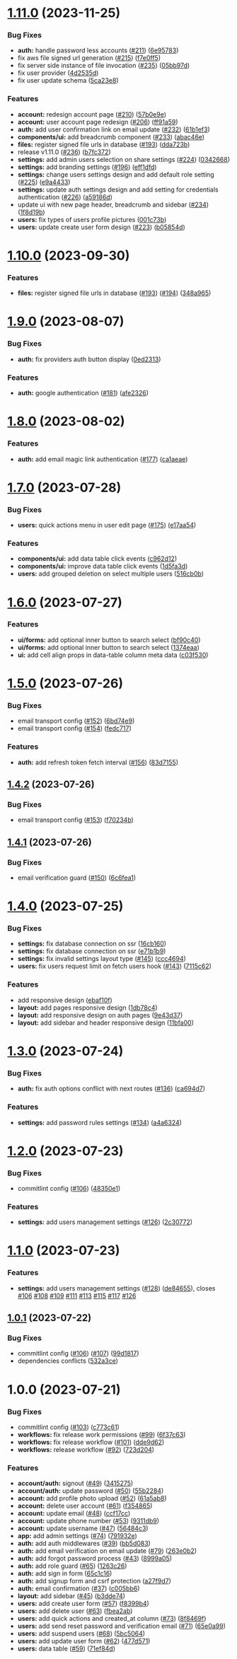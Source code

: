 # [1.11.0](https://github.com/BryanBerger98/lodge-v2/compare/v1.10.0...v1.11.0) (2023-11-25)


### Bug Fixes

* **auth:** handle password less accounts ([#211](https://github.com/BryanBerger98/lodge-v2/issues/211)) ([6e95783](https://github.com/BryanBerger98/lodge-v2/commit/6e957839e47efdb3db8e393f5db7bdaad49934f4))
* fix aws file signed url generation ([#215](https://github.com/BryanBerger98/lodge-v2/issues/215)) ([f7e0ff5](https://github.com/BryanBerger98/lodge-v2/commit/f7e0ff5ace464dfc639de40fe8e0bdc64b50aabd))
* fix server side instance of file invocation ([#235](https://github.com/BryanBerger98/lodge-v2/issues/235)) ([05bb97d](https://github.com/BryanBerger98/lodge-v2/commit/05bb97d7e329d1c9d0c99626625303aa8a92f32d))
* fix user provider ([4d2535d](https://github.com/BryanBerger98/lodge-v2/commit/4d2535d598250a58e36d458eba07919ed9bcdcf3))
* fix user update schema ([5ca23e8](https://github.com/BryanBerger98/lodge-v2/commit/5ca23e882a2c6b774f9600af8d60e01db3e3d874))


### Features

* **account:** redesign account page ([#210](https://github.com/BryanBerger98/lodge-v2/issues/210)) ([57b0e9e](https://github.com/BryanBerger98/lodge-v2/commit/57b0e9e8e5ec2a67b6b560eed98c5b3ed9cff58a))
* **account:** user account page redesign ([#206](https://github.com/BryanBerger98/lodge-v2/issues/206)) ([ff91a59](https://github.com/BryanBerger98/lodge-v2/commit/ff91a59246ee6fb8894a9d43c8bd679ebff19518))
* **auth:** add user confirmation link on email update ([#232](https://github.com/BryanBerger98/lodge-v2/issues/232)) ([61b1ef3](https://github.com/BryanBerger98/lodge-v2/commit/61b1ef3e6abb6ff0d99859da19d720b208761951))
* **components/ui:** add breadcrumb component ([#233](https://github.com/BryanBerger98/lodge-v2/issues/233)) ([abac46e](https://github.com/BryanBerger98/lodge-v2/commit/abac46ece3966e047cbffdeea7ed1427279c3dc4))
* **files:** register signed file urls in database ([#193](https://github.com/BryanBerger98/lodge-v2/issues/193)) ([dda723b](https://github.com/BryanBerger98/lodge-v2/commit/dda723b66b143ffcb7b81f7e27f28d25640a6e55))
* release v1.11.0 ([#236](https://github.com/BryanBerger98/lodge-v2/issues/236)) ([b7fc372](https://github.com/BryanBerger98/lodge-v2/commit/b7fc372229d947d9d2c6b5280e360517725a50b7))
* **settings:** add admin users selection on share settings ([#224](https://github.com/BryanBerger98/lodge-v2/issues/224)) ([0342668](https://github.com/BryanBerger98/lodge-v2/commit/0342668b6c764e9a41703c6f08a2e33e6dbc5b03))
* **settings:** add branding settings ([#196](https://github.com/BryanBerger98/lodge-v2/issues/196)) ([eff1dfd](https://github.com/BryanBerger98/lodge-v2/commit/eff1dfd8ff736974ebd8cdc4638204642d906832))
* **settings:** change users settings design and add default role setting ([#225](https://github.com/BryanBerger98/lodge-v2/issues/225)) ([e9a4433](https://github.com/BryanBerger98/lodge-v2/commit/e9a44334fa0c4eb5a80c027e64b80a2255ad7535))
* **settings:** update auth settings design and add setting for credentials authentication ([#226](https://github.com/BryanBerger98/lodge-v2/issues/226)) ([a59186d](https://github.com/BryanBerger98/lodge-v2/commit/a59186d6e828451f6e8040d0531244ae348fce9f))
* update ui with new page header, breadcrumb and sidebar ([#234](https://github.com/BryanBerger98/lodge-v2/issues/234)) ([1f8d19b](https://github.com/BryanBerger98/lodge-v2/commit/1f8d19bcfc9ef8a64a312de34a8c747443fa1963))
* **users:** fix types of users profile pictures ([001c73b](https://github.com/BryanBerger98/lodge-v2/commit/001c73b46ebbca257d3c5b7dea36f5b0d563c41f))
* **users:** update create user form design ([#223](https://github.com/BryanBerger98/lodge-v2/issues/223)) ([b05854d](https://github.com/BryanBerger98/lodge-v2/commit/b05854da4e1659caa2f33ac58fa13858a9b48d47))

# [1.10.0](https://github.com/BryanBerger98/lodge-v2/compare/v1.9.0...v1.10.0) (2023-09-30)


### Features

* **files:** register signed file urls in database ([#193](https://github.com/BryanBerger98/lodge-v2/issues/193)) ([#194](https://github.com/BryanBerger98/lodge-v2/issues/194)) ([348a965](https://github.com/BryanBerger98/lodge-v2/commit/348a965e92e5117db527611add31d045f95a330f))

# [1.9.0](https://github.com/BryanBerger98/lodge-v2/compare/v1.8.0...v1.9.0) (2023-08-07)


### Bug Fixes

* **auth:** fix providers auth button display ([0ed2313](https://github.com/BryanBerger98/lodge-v2/commit/0ed2313364650240b483ff7027e14e991a6cb3c0))


### Features

* **auth:** google authentication ([#181](https://github.com/BryanBerger98/lodge-v2/issues/181)) ([afe2326](https://github.com/BryanBerger98/lodge-v2/commit/afe2326f398060a221657b3662ff0d5f41596150))

# [1.8.0](https://github.com/BryanBerger98/lodge-v2/compare/v1.7.0...v1.8.0) (2023-08-02)


### Features

* **auth:** add email magic link authentication ([#177](https://github.com/BryanBerger98/lodge-v2/issues/177)) ([ca1aeae](https://github.com/BryanBerger98/lodge-v2/commit/ca1aeaea8003384569dbbe6cfd6717a8e8d61de6))

# [1.7.0](https://github.com/BryanBerger98/lodge-v2/compare/v1.6.0...v1.7.0) (2023-07-28)


### Bug Fixes

* **users:** quick actions menu in user edit page ([#175](https://github.com/BryanBerger98/lodge-v2/issues/175)) ([e17aa54](https://github.com/BryanBerger98/lodge-v2/commit/e17aa54f74fae3fa1827731def88774e844eed53))


### Features

* **components/ui:** add data table click events ([c962d12](https://github.com/BryanBerger98/lodge-v2/commit/c962d12dea97d5d6b4789527df903fce1dcb1d0a))
* **components/ui:** improve data table click events ([1d5fa3d](https://github.com/BryanBerger98/lodge-v2/commit/1d5fa3dfc66ab0a7dd3cbe8656c41f707927ac76))
* **users:** add grouped deletion on select multiple users ([516cb0b](https://github.com/BryanBerger98/lodge-v2/commit/516cb0bbb9d9a88ebef584d50e70a7d915fc93fa))

# [1.6.0](https://github.com/BryanBerger98/lodge-v2/compare/v1.5.0...v1.6.0) (2023-07-27)


### Features

* **ui/forms:** add optional inner button to search select ([bf90c40](https://github.com/BryanBerger98/lodge-v2/commit/bf90c40e1671cf0e0188acd050f1926b0e73399b))
* **ui/forms:** add optional inner button to search select ([1374eaa](https://github.com/BryanBerger98/lodge-v2/commit/1374eaae9fa5b0c32a52f9004e80369bd49f404c))
* **ui:** add cell align props in data-table column meta data ([c03f530](https://github.com/BryanBerger98/lodge-v2/commit/c03f5306681fc006f571c0ef24a9facc910fda37))

# [1.5.0](https://github.com/BryanBerger98/lodge-v2/compare/v1.4.2...v1.5.0) (2023-07-26)


### Bug Fixes

* email transport config ([#152](https://github.com/BryanBerger98/lodge-v2/issues/152)) ([6bd74e9](https://github.com/BryanBerger98/lodge-v2/commit/6bd74e9d0d51706b3f0496e546fef455b13ebbf5))
* email transport config ([#154](https://github.com/BryanBerger98/lodge-v2/issues/154)) ([fedc717](https://github.com/BryanBerger98/lodge-v2/commit/fedc7176ad276bf027383efb755daf76c03cbc7a))


### Features

* **auth:** add refresh token fetch interval ([#156](https://github.com/BryanBerger98/lodge-v2/issues/156)) ([83d7155](https://github.com/BryanBerger98/lodge-v2/commit/83d7155978c554b3e3807b56e78e46ec1aca0148))

## [1.4.2](https://github.com/BryanBerger98/lodge-v2/compare/v1.4.1...v1.4.2) (2023-07-26)


### Bug Fixes

* email transport config ([#153](https://github.com/BryanBerger98/lodge-v2/issues/153)) ([f70234b](https://github.com/BryanBerger98/lodge-v2/commit/f70234b58de84dd45955c1383cf4bccaaa7bbdca))

## [1.4.1](https://github.com/BryanBerger98/lodge-v2/compare/v1.4.0...v1.4.1) (2023-07-26)


### Bug Fixes

* email verification guard ([#150](https://github.com/BryanBerger98/lodge-v2/issues/150)) ([6c6fea1](https://github.com/BryanBerger98/lodge-v2/commit/6c6fea143d6a9be1e14482cab3ebdfeeb14f26a4))

# [1.4.0](https://github.com/BryanBerger98/lodge-v2/compare/v1.3.0...v1.4.0) (2023-07-25)


### Bug Fixes

* **settings:** fix database connection on ssr ([16cb160](https://github.com/BryanBerger98/lodge-v2/commit/16cb160ad037644b7f932edc0102d1fc0e972bdb))
* **settings:** fix database connection on ssr ([e71b1b9](https://github.com/BryanBerger98/lodge-v2/commit/e71b1b987af677b1decaedd295fdaa597166fbde))
* **settings:** fix invalid settings layout type ([#145](https://github.com/BryanBerger98/lodge-v2/issues/145)) ([ccc4694](https://github.com/BryanBerger98/lodge-v2/commit/ccc469457addf62f7753b092bdb174d8c042f586))
* **users:** fix users request limit on fetch users hook ([#143](https://github.com/BryanBerger98/lodge-v2/issues/143)) ([7115c62](https://github.com/BryanBerger98/lodge-v2/commit/7115c62fdec9be705e85223010c6cb42b61a7490))


### Features

* add responsive design ([ebaf10f](https://github.com/BryanBerger98/lodge-v2/commit/ebaf10fcd71c70bd3076ff95ded0892d6df35bdc))
* **layout:** add pages responsive design ([1db78c4](https://github.com/BryanBerger98/lodge-v2/commit/1db78c4d182dac513556be3be84e876b0c1d8d80))
* **layout:** add responsive design on auth pages ([9e43d37](https://github.com/BryanBerger98/lodge-v2/commit/9e43d378fae4393a4b6d1f4be806cfa913498b58))
* **layout:** add sidebar and header responsive design ([11bfa00](https://github.com/BryanBerger98/lodge-v2/commit/11bfa0049253bbdc0c38ad05d0813565a55be985))

# [1.3.0](https://github.com/BryanBerger98/lodge-v2/compare/v1.2.0...v1.3.0) (2023-07-24)


### Bug Fixes

* **auth:** fix auth options conflict with next routes ([#136](https://github.com/BryanBerger98/lodge-v2/issues/136)) ([ca694d7](https://github.com/BryanBerger98/lodge-v2/commit/ca694d7d1ec770c973fb422e547efd217ddc7cb1))


### Features

* **settings:** add password rules settings ([#134](https://github.com/BryanBerger98/lodge-v2/issues/134)) ([a4a6324](https://github.com/BryanBerger98/lodge-v2/commit/a4a6324a7b2b31ed1280bd06eda9d7d30cd1355b))

# [1.2.0](https://github.com/BryanBerger98/lodge-v2/compare/v1.1.0...v1.2.0) (2023-07-23)


### Bug Fixes

* commitlint config ([#106](https://github.com/BryanBerger98/lodge-v2/issues/106)) ([48350e1](https://github.com/BryanBerger98/lodge-v2/commit/48350e1bb226c3e5e9f3be414a214ac02d27d5ba))


### Features

* **settings:** add users management settings ([#126](https://github.com/BryanBerger98/lodge-v2/issues/126)) ([2c30772](https://github.com/BryanBerger98/lodge-v2/commit/2c307724e195a20b521b8273553ca1f70f5160c1))

# [1.1.0](https://github.com/BryanBerger98/lodge-v2/compare/v1.0.1...v1.1.0) (2023-07-23)


### Features

* **settings:** add users management settings ([#128](https://github.com/BryanBerger98/lodge-v2/issues/128)) ([de84655](https://github.com/BryanBerger98/lodge-v2/commit/de84655b7fa12aa2e4836ca8c4bf929286899c70)), closes [#106](https://github.com/BryanBerger98/lodge-v2/issues/106) [#108](https://github.com/BryanBerger98/lodge-v2/issues/108) [#109](https://github.com/BryanBerger98/lodge-v2/issues/109) [#111](https://github.com/BryanBerger98/lodge-v2/issues/111) [#113](https://github.com/BryanBerger98/lodge-v2/issues/113) [#115](https://github.com/BryanBerger98/lodge-v2/issues/115) [#117](https://github.com/BryanBerger98/lodge-v2/issues/117) [#126](https://github.com/BryanBerger98/lodge-v2/issues/126)

## [1.0.1](https://github.com/BryanBerger98/lodge-v2/compare/v1.0.0...v1.0.1) (2023-07-22)


### Bug Fixes

* commitlint config ([#106](https://github.com/BryanBerger98/lodge-v2/issues/106)) ([#107](https://github.com/BryanBerger98/lodge-v2/issues/107)) ([99d1817](https://github.com/BryanBerger98/lodge-v2/commit/99d1817eccac1e9931b9f7f2df6d3cda4af390a7))
* dependencies conflicts ([532a3ce](https://github.com/BryanBerger98/lodge-v2/commit/532a3ced9e5d442ca77bc48f699ebef27ccd6f06))

# 1.0.0 (2023-07-21)


### Bug Fixes

* commitlint config ([#103](https://github.com/BryanBerger98/lodge-v2/issues/103)) ([c773c61](https://github.com/BryanBerger98/lodge-v2/commit/c773c61fca77f7d497da41a7bbad52827ec13be4))
* **workflows:** fix release work permissions ([#99](https://github.com/BryanBerger98/lodge-v2/issues/99)) ([6f37c63](https://github.com/BryanBerger98/lodge-v2/commit/6f37c632ac145169c7942fa407bc74b4ddeb2bf8))
* **workflows:** fix release workflow ([#101](https://github.com/BryanBerger98/lodge-v2/issues/101)) ([dde9d62](https://github.com/BryanBerger98/lodge-v2/commit/dde9d624e1d720ea8ee0c139cbac5da229d812e6))
* **workflows:** release workflow ([#92](https://github.com/BryanBerger98/lodge-v2/issues/92)) ([723d204](https://github.com/BryanBerger98/lodge-v2/commit/723d204f7665f095af8a4b400bf9164465347091))


### Features

* **account/auth:** signout ([#49](https://github.com/BryanBerger98/lodge-v2/issues/49)) ([3415275](https://github.com/BryanBerger98/lodge-v2/commit/3415275d9e75b9efb08b3507d7e3795062c1cc2d))
* **account/auth:** update password ([#50](https://github.com/BryanBerger98/lodge-v2/issues/50)) ([55b2284](https://github.com/BryanBerger98/lodge-v2/commit/55b22843e34a6f9fa6e3c065b77605af0c029015))
* **account:** add profile photo upload ([#52](https://github.com/BryanBerger98/lodge-v2/issues/52)) ([61a5ab8](https://github.com/BryanBerger98/lodge-v2/commit/61a5ab8ce82e11ca2a270f1798b5fce77bc8eb0f))
* **account:** delete user account ([#61](https://github.com/BryanBerger98/lodge-v2/issues/61)) ([f354865](https://github.com/BryanBerger98/lodge-v2/commit/f3548651f589870e89d5a0564950b46712f7105b))
* **account:** update email ([#48](https://github.com/BryanBerger98/lodge-v2/issues/48)) ([ccf17cc](https://github.com/BryanBerger98/lodge-v2/commit/ccf17cc9d13cf24d2914138c583b7cf91aad543d))
* **account:** update phone number ([#53](https://github.com/BryanBerger98/lodge-v2/issues/53)) ([9311db9](https://github.com/BryanBerger98/lodge-v2/commit/9311db9b8351554155c1dfed6f5708378d4924ea))
* **account:** update username ([#47](https://github.com/BryanBerger98/lodge-v2/issues/47)) ([56484c3](https://github.com/BryanBerger98/lodge-v2/commit/56484c377243e5cb5418cf9dd1d7dc005c0790c1))
* **app:** add admin settings ([#74](https://github.com/BryanBerger98/lodge-v2/issues/74)) ([791932e](https://github.com/BryanBerger98/lodge-v2/commit/791932ebed9b0bb7dfbd17f47a81fe41c59f2510))
* **auth:** add auth middlewares ([#39](https://github.com/BryanBerger98/lodge-v2/issues/39)) ([bb5d083](https://github.com/BryanBerger98/lodge-v2/commit/bb5d08389482c358b1dac1629655444b0665dae2))
* **auth:** add email verification on email update ([#79](https://github.com/BryanBerger98/lodge-v2/issues/79)) ([263e0b2](https://github.com/BryanBerger98/lodge-v2/commit/263e0b271d48bf33cb31f623dcc1d211c00d8971))
* **auth:** add forgot password process ([#43](https://github.com/BryanBerger98/lodge-v2/issues/43)) ([8999a05](https://github.com/BryanBerger98/lodge-v2/commit/8999a05ad3a8adf5cdc85bc93699e0efe6176daa))
* **auth:** add role guard ([#65](https://github.com/BryanBerger98/lodge-v2/issues/65)) ([1263c26](https://github.com/BryanBerger98/lodge-v2/commit/1263c261ba91481c8d554302aede78a56c62f706))
* **auth:** add sign in form ([65c1c16](https://github.com/BryanBerger98/lodge-v2/commit/65c1c1609c8918fbe5f81ff9ee81c3eb54078e1b))
* **auth:** add signup form and csrf protection ([a27f9d7](https://github.com/BryanBerger98/lodge-v2/commit/a27f9d7d61c9fad612ac7b4d22b0a2e2adfbb24a))
* **auth:** email confirmation ([#37](https://github.com/BryanBerger98/lodge-v2/issues/37)) ([c005bb6](https://github.com/BryanBerger98/lodge-v2/commit/c005bb6ee66067ee74adec506459568d72b14daf))
* **layout:** add sidebar ([#45](https://github.com/BryanBerger98/lodge-v2/issues/45)) ([b3dde74](https://github.com/BryanBerger98/lodge-v2/commit/b3dde744a3e3cb8297023e4cb69ccc17cdd60667))
* **users:** add create user form ([#57](https://github.com/BryanBerger98/lodge-v2/issues/57)) ([f8399b4](https://github.com/BryanBerger98/lodge-v2/commit/f8399b44312bd07c6ab0e57fbf8a14e4bdde5cbe))
* **users:** add delete user ([#63](https://github.com/BryanBerger98/lodge-v2/issues/63)) ([fbea2ab](https://github.com/BryanBerger98/lodge-v2/commit/fbea2ab46e4966b774c440baa4c2710e7b6ebb33))
* **users:** add quick actions and created_at column ([#73](https://github.com/BryanBerger98/lodge-v2/issues/73)) ([8f8469f](https://github.com/BryanBerger98/lodge-v2/commit/8f8469fb796dc0b224560e067f8aed7efd3ad8e7))
* **users:** add send reset password and verification email ([#71](https://github.com/BryanBerger98/lodge-v2/issues/71)) ([65e0a99](https://github.com/BryanBerger98/lodge-v2/commit/65e0a991df3916de869b3d505b18b7c62c01a343))
* **users:** add suspend users ([#68](https://github.com/BryanBerger98/lodge-v2/issues/68)) ([5bc5064](https://github.com/BryanBerger98/lodge-v2/commit/5bc50645bebaf6d10703f78750721d61a0715a1d))
* **users:** add update user form ([#62](https://github.com/BryanBerger98/lodge-v2/issues/62)) ([477d571](https://github.com/BryanBerger98/lodge-v2/commit/477d571e7ec6d4dc1b9043741c378f1d2577c527))
* **users:** data table ([#59](https://github.com/BryanBerger98/lodge-v2/issues/59)) ([71ef84d](https://github.com/BryanBerger98/lodge-v2/commit/71ef84d82b1da8b4a6162109df799de36985857c))
